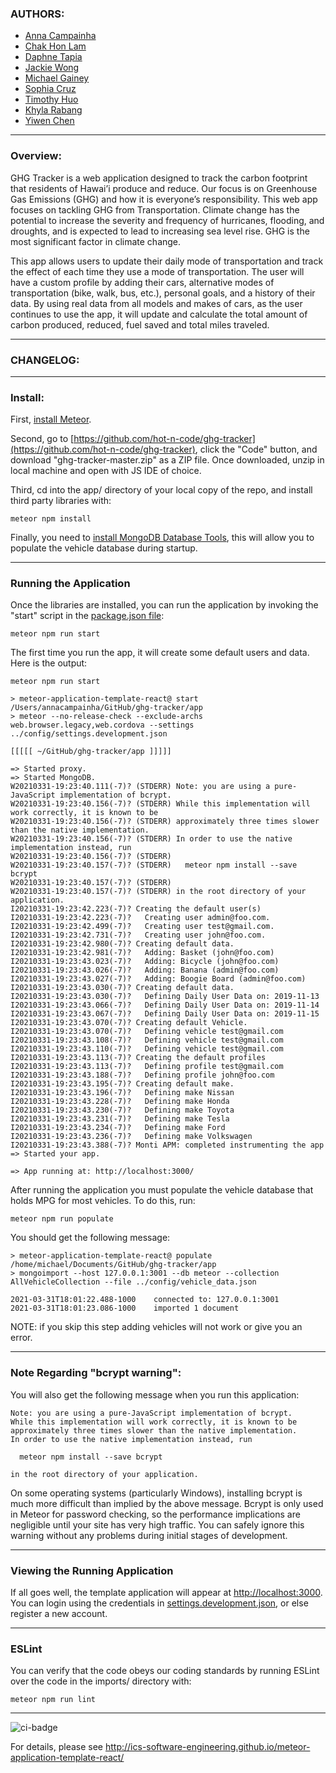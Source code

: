 ### AUTHORS:
- [Anna Campainha](https://github.com/annacampainha)
- [Chak Hon Lam](https://github.com/chakhon)
- [Daphne Tapia](https://github.com/dmtapia)
- [Jackie Wong](https://github.com/jackiewong99)
- [Michael Gainey](https://github.com/micgainey)
- [Sophia Cruz](https://github.com/sophiaelizecruz)
- [Timothy Huo](https://github.com/timothyhuo1)
- [Khyla Rabang](https://github.com/vrabang)
- [Yiwen Chen](https://github.com/yiwenc22)

---

### Overview:
GHG Tracker is a web application designed to track the carbon footprint that residents of Hawai’i produce and reduce. Our focus is on Greenhouse Gas Emissions (GHG) and how it is everyone’s responsibility. This web app focuses on tackling GHG from Transportation. Climate change has the potential to increase the severity and frequency of hurricanes, flooding, and droughts, and is expected to lead to increasing sea level rise. GHG is the most significant factor in climate change.

This app allows users to update their daily mode of transportation and track the effect of each time they use a mode of transportation. The user will have a custom profile by adding their cars, alternative modes of transportation (bike, walk, bus, etc.), personal goals, and a history of their data. By using real data from all models and makes of cars, as the user continues to use the app, it will update and calculate the total amount of carbon produced, reduced, fuel saved and total miles traveled.

---

### CHANGELOG:

---

### Install:
First, [install Meteor](https://www.meteor.com/install).

Second, go to [https://github.com/hot-n-code/ghg-tracker](https://github.com/hot-n-code/ghg-tracker), click the "Code" button, and download "ghg-tracker-master.zip" as a ZIP file. Once downloaded, unzip in local machine and open with JS IDE of choice.

Third, cd into the app/ directory of your local copy of the repo, and install third party libraries with:

```
meteor npm install
```

Finally, you need to [install MongoDB Database Tools](https://docs.mongodb.com/database-tools/installation/installation/), this will allow you to populate the vehicle database during startup.

---

### Running the Application
Once the libraries are installed, you can run the application by invoking the "start" script in the [package.json file](https://github.com/athleticheck/athleticheck/blob/master/app/package.json):

```
meteor npm run start
```

The first time you run the app, it will create some default users and data. Here is the output:

```
meteor npm run start

> meteor-application-template-react@ start /Users/annacampainha/GitHub/ghg-tracker/app
> meteor --no-release-check --exclude-archs web.browser.legacy,web.cordova --settings ../config/settings.development.json

[[[[[ ~/GitHub/ghg-tracker/app ]]]]]          

=> Started proxy.                             
=> Started MongoDB.                           
W20210331-19:23:40.111(-7)? (STDERR) Note: you are using a pure-JavaScript implementation of bcrypt.
W20210331-19:23:40.156(-7)? (STDERR) While this implementation will work correctly, it is known to be
W20210331-19:23:40.156(-7)? (STDERR) approximately three times slower than the native implementation.
W20210331-19:23:40.156(-7)? (STDERR) In order to use the native implementation instead, run
W20210331-19:23:40.156(-7)? (STDERR) 
W20210331-19:23:40.157(-7)? (STDERR)   meteor npm install --save bcrypt
W20210331-19:23:40.157(-7)? (STDERR) 
W20210331-19:23:40.157(-7)? (STDERR) in the root directory of your application.
I20210331-19:23:42.223(-7)? Creating the default user(s)
I20210331-19:23:42.223(-7)?   Creating user admin@foo.com.
I20210331-19:23:42.499(-7)?   Creating user test@gmail.com.
I20210331-19:23:42.731(-7)?   Creating user john@foo.com.
I20210331-19:23:42.980(-7)? Creating default data.
I20210331-19:23:42.981(-7)?   Adding: Basket (john@foo.com)
I20210331-19:23:43.023(-7)?   Adding: Bicycle (john@foo.com)
I20210331-19:23:43.026(-7)?   Adding: Banana (admin@foo.com)
I20210331-19:23:43.027(-7)?   Adding: Boogie Board (admin@foo.com)
I20210331-19:23:43.030(-7)? Creating default data.
I20210331-19:23:43.030(-7)?   Defining Daily User Data on: 2019-11-13
I20210331-19:23:43.066(-7)?   Defining Daily User Data on: 2019-11-14
I20210331-19:23:43.067(-7)?   Defining Daily User Data on: 2019-11-15
I20210331-19:23:43.070(-7)? Creating default Vehicle.
I20210331-19:23:43.070(-7)?   Defining vehicle test@gmail.com
I20210331-19:23:43.108(-7)?   Defining vehicle test@gmail.com
I20210331-19:23:43.110(-7)?   Defining vehicle test@gmail.com
I20210331-19:23:43.113(-7)? Creating the default profiles
I20210331-19:23:43.113(-7)?   Defining profile test@gmail.com
I20210331-19:23:43.188(-7)?   Defining profile john@foo.com
I20210331-19:23:43.195(-7)? Creating default make.
I20210331-19:23:43.196(-7)?   Defining make Nissan
I20210331-19:23:43.228(-7)?   Defining make Honda
I20210331-19:23:43.230(-7)?   Defining make Toyota
I20210331-19:23:43.231(-7)?   Defining make Tesla
I20210331-19:23:43.234(-7)?   Defining make Ford
I20210331-19:23:43.236(-7)?   Defining make Volkswagen
I20210331-19:23:43.388(-7)? Monti APM: completed instrumenting the app
=> Started your app.

=> App running at: http://localhost:3000/
```

After running the application you must populate the vehicle database that holds MPG for most vehicles. To do this, run:

```
meteor npm run populate
```

You should get the following message:

```
> meteor-application-template-react@ populate /home/michael/Documents/GitHub/ghg-tracker/app
> mongoimport --host 127.0.0.1:3001 --db meteor --collection AllVehicleCollection --file ../config/vehicle_data.json

2021-03-31T18:01:22.488-1000	connected to: 127.0.0.1:3001
2021-03-31T18:01:23.086-1000	imported 1 document

```
NOTE: if you skip this step adding vehicles will not work or give you an error.

---
### Note Regarding "bcrypt warning":

You will also get the following message when you run this application:

```
Note: you are using a pure-JavaScript implementation of bcrypt.
While this implementation will work correctly, it is known to be
approximately three times slower than the native implementation.
In order to use the native implementation instead, run

  meteor npm install --save bcrypt

in the root directory of your application.
```

On some operating systems (particularly Windows), installing bcrypt is much more difficult than implied by the above message. Bcrypt is only used in Meteor for password checking, so the performance implications are negligible until your site has very high traffic. You can safely ignore this warning without any problems during initial stages of development.

---

### Viewing the Running Application

If all goes well, the template application will appear at [http://localhost:3000](http://localhost:3000).  You can login using the credentials in [settings.development.json](https://github.com/athleticheck/athleticheck/blob/master/config/settings.development.json), or else register a new account.

---
### ESLint

You can verify that the code obeys our coding standards by running ESLint over the code in the imports/ directory with:

```
meteor npm run lint
```
---



![ci-badge](https://github.com/hot-n-code/ghg-tracker/workflows/hot-n-code-ghg-tracker/badge.svg)

For details, please see http://ics-software-engineering.github.io/meteor-application-template-react/
